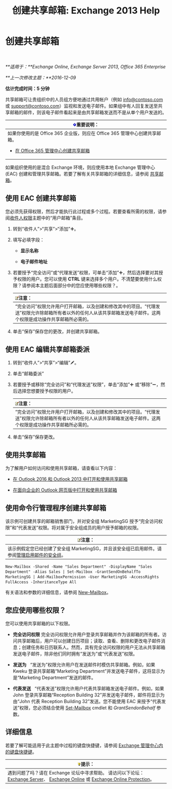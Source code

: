 ﻿---
title: '创建共享邮箱: Exchange 2013 Help'
TOCTitle: 创建共享邮箱
ms:assetid: d34bc827-1e83-4a7f-a219-8ba9c19fe24b
ms:mtpsurl: https://technet.microsoft.com/zh-cn/library/JJ150570(v=EXCHG.150)
ms:contentKeyID: 50491729
ms.date: 01/11/2018
mtps_version: v=EXCHG.150
ms.translationtype: HT
---

# 创建共享邮箱

 

_**适用于：**Exchange Online, Exchange Server 2013, Office 365 Enterprise_

_**上一次修改主题：**2016-12-09_

**估计完成时间：5 分钟**

共享邮箱可让贵组织中的人员组方便地通过共用帐户（例如 info@contoso.com 或 support@contoso.com）监视和发送电子邮件。如果组中有人回复发送至共享邮箱的邮件，则该电子邮件看起来是由共享邮箱发送而不是从单个用户发送的。

<table>
<colgroup>
<col style="width: 100%" />
</colgroup>
<thead>
<tr class="header">
<th><img src="images/Bb124558.important(EXCHG.150).gif" title="重要说明" alt="重要说明" />重要说明：</th>
</tr>
</thead>
<tbody>
<tr class="odd">
<td>如果你使用的是 Office 365 企业版，则应在 Office 365 管理中心创建共享邮箱。
<ul>
<li><p><a href="https://go.microsoft.com/fwlink/p/?linkid=834766">在 Office 365 管理中心创建共享邮箱</a></p></li>
</ul></td>
</tr>
</tbody>
</table>


如果组织使用的是混合 Exchange 环境，则应使用本地 Exchange 管理中心 (EAC) 创建和管理共享邮箱。若要了解有关共享邮箱的详细信息，请参阅 [共享邮箱](shared-mailboxes-exchange-2013-help.md)。

## 使用 EAC 创建共享邮箱

您必须先获得权限，然后才能执行此过程或多个过程。若要查看所需的权限，请参阅[收件人权限](recipients-permissions-exchange-2013-help.md)主题中的“用户邮箱”条目。

1.  转到“收件人”\>“共享”\>“添加”![添加图标](images/JJ218640.c1e75329-d6d7-4073-a27d-498590bbb558(EXCHG.150).gif "添加图标")。

2.  填写必填字段：
    
      - **显示名称**
    
      - **电子邮件地址**

3.  若要授予“完全访问”或“代理发送”权限，可单击“添加”![添加图标](images/JJ218640.c1e75329-d6d7-4073-a27d-498590bbb558(EXCHG.150).gif "添加图标")，然后选择要对其授予权限的用户。您可以使用 **CTRL** 键来选择多个用户。不清楚要使用什么权限？请参阅本主题后面部分中的您应使用哪些权限？。
    
    <table>
    <thead>
    <tr class="header">
    <th><img src="images/Bb124558.note(EXCHG.150).gif" title="注意" alt="注意" />注意：</th>
    </tr>
    </thead>
    <tbody>
    <tr class="odd">
    <td>“完全访问”权限允许用户打开邮箱，以及创建和修改其中的项目。“代理发送”权限允许除邮箱所有者以外的任何人从该共享邮箱发送电子邮件。这两个权限是成功操作共享邮箱所必需的。</td>
    </tr>
    </tbody>
    </table>


4.  单击“保存”保存您的更改，并创建共享邮箱。

## 使用 EAC 编辑共享邮箱委派

1.  转到“收件人”\>“共享”\>“编辑”![编辑图标](images/Bb124582.6f53ccb2-1f13-4c02-bea0-30690e6ea71d(EXCHG.150).gif "编辑图标")。

2.  单击“邮箱委派”

3.  若要授予或移除“完全访问”和“代理发送”权限”，单击“添加”![添加图标](images/JJ218640.c1e75329-d6d7-4073-a27d-498590bbb558(EXCHG.150).gif "添加图标") 或“移除”![删除图标](images/JJ657492.479b6ced-8d64-4277-a725-f17fea202b28(EXCHG.150).gif "删除图标")，然后选择您想要授予权限的用户。
    
    <table>
    <thead>
    <tr class="header">
    <th><img src="images/Bb124558.note(EXCHG.150).gif" title="注意" alt="注意" />注意：</th>
    </tr>
    </thead>
    <tbody>
    <tr class="odd">
    <td>“完全访问”权限允许用户打开邮箱，以及创建和修改其中的项目。“代理发送”权限允许除邮箱所有者以外的任何人从该共享邮箱发送电子邮件。这两个权限是成功操作共享邮箱所必需的。</td>
    </tr>
    </tbody>
    </table>


4.  单击“保存”保存更改。

## 使用共享邮箱

为了解用户如何访问和使用共享邮箱，请查看以下内容：

  - [在 Outlook 2016 和 Outlook 2013 中打开和使用共享邮箱](https://go.microsoft.com/fwlink/p/?linkid=834764)

  - [在面向企业的 Outlook 网页版中打开和使用共享邮箱](https://go.microsoft.com/fwlink/p/?linkid=834766)

## 使用命令行管理程序创建共享邮箱

该示例可创建共享的邮箱销售部门，并对安全组 MarketingSG 授予“完全访问权限”和“代表发送”权限。将对属于安全组成员的用户授予邮箱的权限。

<table>
<thead>
<tr class="header">
<th><img src="images/Bb124558.note(EXCHG.150).gif" title="注意" alt="注意" />注意：</th>
</tr>
</thead>
<tbody>
<tr class="odd">
<td>该示例假定您已经创建了安全组 MarketingSG，并且该安全组已启用邮件。请参阅<a href="manage-mail-enabled-security-groups-exchange-2013-help.md">管理启用邮件的安全组</a>。</td>
</tr>
</tbody>
</table>


    New-Mailbox -Shared -Name "Sales Department" -DisplayName "Sales Department" -Alias Sales | Set-Mailbox -GrantSendOnBehalfTo MarketingSG | Add-MailboxPermission -User MarketingSG -AccessRights FullAccess -InheritanceType All

有关语法和参数的详细信息，请参阅 [New-Mailbox](https://technet.microsoft.com/zh-cn/library/aa997663\(v=exchg.150\))。

## 您应使用哪些权限？

您可以使用共享邮箱的以下权限。

  - **完全访问权限** 完全访问权限允许用户登录共享邮箱并作为该邮箱的所有者。访问共享邮箱后，用户可以创建日历项目；读取、查看、删除和更改电子邮件消息；创建任务和日历联系人。然而，具有完全访问权限的用户无法从共享邮箱发送电子邮件，除非他们同时拥有“发送为”或“代表发送”权限。

  - **发送为**   “发送为”权限允许用户在发送邮件时模仿共享邮箱。例如，如果 Kweku 登录共享邮箱“Marketing Department”并发送电子邮件，这将显示为是“Marketing Department”发送的邮件。

  - **代表发送**   “代表发送”权限允许用户代表共享邮箱发送电子邮件。例如，如果 John 登录共享邮箱“Reception Building 32”并发送电子邮件，邮件将显示为由“John 代表 Reception Building 32”发送。您不能使用 EAC 来授予“代表发送”权限，您必须结合使用 [Set-Mailbox](https://technet.microsoft.com/zh-cn/library/bb123981\(v=exchg.150\)) cmdlet 和 *GrantSendonBehalf* 参数。

## 详细信息

若要了解可能适用于此主题中过程的键盘快捷键，请参阅 [Exchange 管理中心内的键盘快捷键](keyboard-shortcuts-in-the-exchange-admin-center-exchange-online-protection-help.md)。

<table>
<thead>
<tr class="header">
<th><img src="images/Bb124558.tip(EXCHG.150).gif" title="提示" alt="提示" />提示：</th>
</tr>
</thead>
<tbody>
<tr class="odd">
<td>遇到问题了吗？请在 Exchange 论坛中寻求帮助。 请访问以下论坛：<a href="https://go.microsoft.com/fwlink/p/?linkid=60612">Exchange Server</a>、 <a href="https://go.microsoft.com/fwlink/p/?linkid=267542">Exchange Online</a> 或 <a href="https://go.microsoft.com/fwlink/p/?linkid=285351">Exchange Online Protection</a>。</td>
</tr>
</tbody>
</table>

